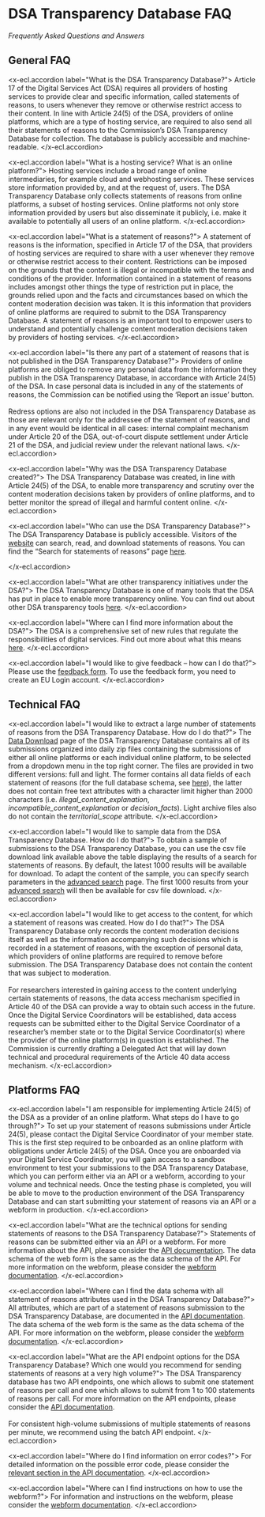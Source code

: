# DSA Transparency Database FAQ

_Frequently Asked Questions and Answers_

## General FAQ

<x-ecl.accordion label="What is the DSA Transparency Database?">
Article 17 of the Digital Services Act (DSA) requires all providers of hosting services to provide clear and
specific information, called statements of reasons, to users whenever they remove or otherwise restrict access to
their content. In line with Article 24(5) of the DSA, providers of online platforms, which are a type of hosting
service, are required to also send all their statements of reasons to the Commission’s DSA Transparency Database for
collection. The database is publicly accessible and machine-readable.
</x-ecl.accordion>

<x-ecl.accordion label="What is a hosting service? What is an online platform?">
Hosting services include a broad range of online intermediaries, for example cloud and webhosting services.
These services store information provided by, and at the request of, users. The DSA Transparency Database only
collects statements of reasons from online platforms, a subset of hosting services. Online platforms not only
store information provided by users but also disseminate it publicly, i.e. make it available to potentially all
users of an online platform.
</x-ecl.accordion>

<x-ecl.accordion label="What is a statement of reasons?">
A statement of reasons is the information, specified in Article 17 of the DSA, that providers of hosting services are
required to share with a user whenever they remove or otherwise restrict access to their content. Restrictions can be
imposed on the grounds that the content is illegal or incompatible with the terms and conditions of the provider.
Information contained in a statement of reasons includes amongst other things the type of restriction put in place, the
grounds relied upon and the facts and circumstances based on which the content moderation decision was taken. It is this
information that providers of online platforms are required to submit to the DSA Transparency Database. A statement of
reasons is an important tool to empower users to understand and potentially challenge content moderation decisions taken
by providers of hosting services.
</x-ecl.accordion>

<x-ecl.accordion label="Is there any part of a statement of reasons that is not published in the DSA Transparency
Database?">
Providers of online platforms are obliged to remove any personal data from the information they publish in the DSA
Transparency Database, in accordance with Article 24(5) of the DSA. In case personal data is included in any of the
statements of reasons, the Commission can be notified using the ‘Report an issue’ button.<br />
<br />
Redress options are also not included in the DSA Transparency Database as those are relevant only for the addressee of
the statement of reasons, and in any event would be identical in all cases: internal complaint mechanism under Article
20 of the DSA, out-of-court dispute settlement under Article 21 of the DSA, and judicial review under the relevant
national laws.
</x-ecl.accordion>

<x-ecl.accordion label="Why was the DSA Transparency Database created?">
The DSA Transparency Database was created, in line with Article 24(5) of the DSA, to enable more transparency and
scrutiny over the content moderation decisions taken by providers of online platforms, and to better monitor the spread
of illegal and harmful content online.
</x-ecl.accordion>

<x-ecl.accordion label="Who can use the DSA Transparency Database?">
The DSA Transparency Database is publicly accessible. Visitors of the <a href="{{route('home')}}">website</a>
can search, read, and download statements of reasons. You can find the “Search for statements of reasons”
page <a href="{{route('statement.index')}}">here</a>. 

[//]: # (For an interactive overview over the statements of reasons)

[//]: # (contained in the DSA Transparency Database, you can find the “Dashboard” page <a href="{{ route&#40;'dashboard'&#41; }}">here</a>.)

</x-ecl.accordion>

[//]: # (<x-ecl.accordion label="What key features does the database offer for quickly summarizing information?">)

[//]: # (The DSA Transparency Database dashboard offers a user-friendly interface that allows you to quickly access summarized)

[//]: # (information on statements of reasons submitted by providers of online platforms. You can navigate across various)

[//]: # (sections with different visualizations to obtain a comprehensive overview of the data. Each visualization can be)

[//]: # (customized by a number of filters to focus, for example, on a specific &#40;set of&#41; online platforms, time frame or type of)

[//]: # (restriction. The dashboard is designed to streamline the process of extracting meaningful insights from the DSA)

[//]: # (Transparency Database, you can find it <a href="{{ route&#40;'dashboard'&#41; }}">here</a>.)

[//]: # (</x-ecl.accordion>)

[//]: # (<x-ecl.accordion label="Where can I find information on how to navigate through the dashboard? What data is displayed in)

[//]: # (the dashboard?">)

[//]: # (To learn more about the navigation and filtering options of the dashboard, you can visit its “Instructions &)

[//]: # (Explanations” page <a href="{{ route&#40;'dashboard'&#41; }}">here</a>. This page also gives an overview of the data )

[//]: # (points included in the dashboard.)

[//]: # (</x-ecl.accordion>)

[//]: # (<x-ecl.accordion label="Where can I find information about the data points included in the DSA Transparency Database?">)

[//]: # (For more information about the data included in the DSA Transparency Database, please visit)

[//]: # (this <a href="{{ route&#40;'page.show', ['documentation']&#41; }}">page</a>.)

[//]: # (It explains what type of information is collected, and how the different data fields map onto Article 17 of the DSA,)

[//]: # (which lays down the information required in a statement of reasons. A number of data points included in the DSA)

[//]: # (Transparency database can be used to filter the aggregate visualizations of the DSA Transparency database dashboard.)

[//]: # (For more information on how to navigate the dashboard & the information contained in it, please visit its)

[//]: # (“Instructions & Explanations” page <a href="{{ route&#40;'dashboard'&#41; }}">here</a>.)

[//]: # (</x-ecl.accordion>)

<x-ecl.accordion label="What are other transparency initiatives under the DSA?">
The DSA Transparency Database is one of many tools that the DSA has put in place to enable more transparency online. You
can find out about other DSA transparency tools <a href="" target="_blank">here</a>.
</x-ecl.accordion>

<x-ecl.accordion label="Where can I find more information about the DSA?">
The DSA is a comprehensive set of new rules that regulate the responsibilities of digital services. Find out more about
what this
means <a href="https://digital-strategy.ec.europa.eu/en/faqs/digital-services-act-questions-and-answers" target="_blank">
here</a>.
</x-ecl.accordion>

<x-ecl.accordion label="I would like to give feedback – how can I do that?">
Please use the <a href="{{ route('feedback.index') }}">feedback form</a>. To use the feedback form, you need to create
an EU Login account.
</x-ecl.accordion>

<h2 class="ecl-u-type-heading-2">Technical FAQ</h2>

<x-ecl.accordion label="I would like to extract a large number of statements of reasons from the DSA Transparency
Database. How do I do that?">
The <a href="{{ route('dayarchive.index') }}">Data Download</a> page of the DSA Transparency Database contains all of
its submissions organized into daily zip files
containing the submissions of either all online platforms or each individual online platform, to be selected from a
dropdown menu in the top right corner. The files are provided in two different versions: full and light. The former
contains all data fields of each statement of reasons (for the full database schema,
see <a href="{{ route('profile.page.show', ['api-documentation']) }}">here</a>), the latter does not
contain free text attributes with a character limit higher than 2000 characters (i.e. *illegal_content_explanation*,
*incompatible_content_explanation* or *decision_facts*). Light archive files also do not contain the *territorial_scope*
attribute.
</x-ecl.accordion>

<x-ecl.accordion label="I would like to sample data from the DSA Transparency Database. How do I do that?">
To obtain a sample of submissions to the DSA Transparency Database, you can use the csv file download link available
above the table displaying the results of a search for statements of reasons. By default, the latest 1000 results will
be available for download. To adapt the content of the sample, you can specify search parameters in
the <a href="{{ route('statement.search') }}">advanced search</a>
page. The first 1000 results from your <a href="{{ route('statement.search') }}">advanced search</a> will then be
available for csv file download.
</x-ecl.accordion>

[//]: # (<x-ecl.accordion label="I would like to extract graphs directly from the dashboard. How do I do that?">)

[//]: # (To extract visualizations directly from the dashboard in a jpg? Format, click on the “More options” menu on the top)

[//]: # (right corner of the dashboard visualization you want to extract. Then, click on “Copy visual as image.” When your visual)

[//]: # (is ready, you can paste your image to your desired destination, using “Ctrl + V” or “right-click > Paste.”)

[//]: # (</x-ecl.accordion>)

[//]: # ()
[//]: # (<x-ecl.accordion label="When I export data from the visualizations of the dashboard, what are the numbers I am looking)

[//]: # (at?">)

[//]: # (In the dashboard, you can export the underlying data of each visualization into a csv or excel file. The data in those)

[//]: # (files are the aggregate statistics based on which a particular visual is built.)

[//]: # (</x-ecl.accordion>)

<x-ecl.accordion label="I would like to get access to the content, for which a statement of reasons was created. How do
I do that?">
The DSA Transparency Database only records the content moderation decisions itself as well as the information
accompanying such decisions which is recorded in a statement of reasons, with the exception of personal data, which
providers of online platforms are required to remove before submission. The DSA Transparency Database does not contain
the content that was subject to moderation. <br />
<br />
For researchers interested in gaining access to the content underlying certain statements of reasons, the data access
mechanism specified in Article 40 of the DSA can provide a way to obtain such access in the future. Once the Digital
Service Coordinators will be established, data access requests can be submitted either to the Digital Service
Coordinator of a researcher’s member state or to the Digital Service Coordinator(s) where the provider of the online
platform(s) in question is established. The Commission is currently drafting a Delegated Act that will lay down
technical and procedural requirements of the Article 40 data access mechanism.
</x-ecl.accordion>

<h2 class="ecl-u-type-heading-2">Platforms FAQ</h2>

<x-ecl.accordion label="I am responsible for implementing Article 24(5) of the DSA as a provider of an online platform.
What steps do I have to go through?">
To set up your statement of reasons submissions under Article 24(5), please contact the Digital Service Coordinator of
your member state. This is the first step required to be onboarded as an online platform with obligations under Article
24(5) of the DSA. Once you are onboarded via your Digital Service Coordinator, you will gain access to a sandbox
environment to test your submissions to the DSA Transparency Database, which you can perform either via an API or a
webform, according to your volume and technical needs. Once the testing phase is completed, you will be able to move to
the production environment of the DSA Transparency Database and can start submitting your statement of reasons via an
API or a webform in production.
</x-ecl.accordion>

<x-ecl.accordion label="What are the technical options for sending statements of reasons to the DSA Transparency
Database?">
Statements of reasons can be submitted either via an API or a webform. For more information about the API, please
consider the <a href="{{ route('profile.page.show', ['api-documentation']) }}">API documentation</a>. The data schema of the web
form is the same as the data schema of the API. For more
information on the webform, please consider the <a href="{{ route('page.show', ['webform-documentation']) }}">webform
documentation</a>.
</x-ecl.accordion>

<x-ecl.accordion label="Where can I find the data schema with all statement of reasons attributes used in the DSA
Transparency Database?">
All attributes, which are part of a statement of reasons submission to the DSA Transparency Database, are documented in
the <a href="{{ route('profile.page.show', ['api-documentation']) }}">API documentation</a>. The data schema of the web form is
the same as the data schema of the API. For more information
on the webform, please consider the <a href="{{ route('page.show', ['webform-documentation']) }}">webform
documentation</a>.
</x-ecl.accordion>

<x-ecl.accordion label="What are the API endpoint options for the DSA Transparency Database? Which one would you
recommend for sending statements of reasons at a very high volume?">
The DSA Transparency database has two API endpoints, one which allows to submit one statement of reasons per call and
one which allows to submit from 1 to 100 statements of reasons per call. For more information on the API endpoints,
please consider the <a href="{{ route('profile.page.show', ['api-documentation']) }}">API documentation</a>.<br />
<br />
For consistent high-volume submissions of multiple statements of reasons per minute, we recommend using the batch API
endpoint.
</x-ecl.accordion>

<x-ecl.accordion label="Where do I find information on error codes?">
For detailed information on the possible error code, please consider
the <a href="{{ route('page.show', ['api-documentation']) }}#errors">relevant section in the API documentation</a>.
</x-ecl.accordion>

<x-ecl.accordion label="Where can I find instructions on how to use the webform?">
For information and instructions on the webform, please consider the
<a href="{{ route('page.show', ['webform-documentation']) }}">webform documentation</a>.
</x-ecl.accordion>